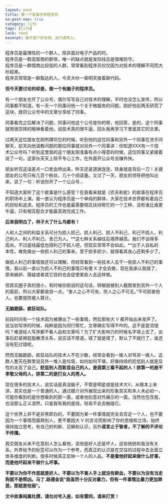 ```yaml
---
layout: post
title: 做一个有脑子的程序员
no-post-nav: true
category: life
tags: [life]
lock: need
excerpt: 脑子是个好东西，出门请带上。
---
```


程序员是最理性的一个群人，除非面对电子产品的时。  
程序员是一群高智商的群体，唯一的缺点就是发际线总是很难防守。  
程序员是一群情商比较低的人群，常常看到程序员仅仅因为对技术的理解不同而大吵起来。  
程序员常常是一群豁达的人，今天大吵一架明天接着聊代码。  

**但今天要讨论的却是，做一个有脑子的程序员。**

有一个朋友也开了公众号，偶尔写写自己对技术的理解，平时也没怎么宣传，所以同事都不知道。有一天一个同事问他一个关于微服务的问题，刚好他前两天研究了这块，就将公众号中的文章分享给了同事。

同事看完之后解决了问题，同事问他这个公号是你的呀，他回答，是的，这个同事就用很崇拜的眼神看着他，说技术真的很牛逼，回头我再学习下里面其它的文章。

过两天这位朋友在厕所蹲坑位的时候，听到他的这位同事和另外一个同事在洗手间聊天，前天向他请教问题的那位同事就对另外一个同事讲：你知道XXX有一个技术公众号吗？听到这里我的这个朋友刚准备有点小得意的时候，这位同事又紧接着说了一句，这家伙天天上班不专心工作，在外面开公众号去赚外快。

朋友听完这话差点一口老血喷出来，昨天还是道谢连连，转身就是背后一刀！关键朋友的公号只有几百个粉丝，几十个阅读量。又过了一天，朋友的领导把他叫出来，说了一句：听说你开了一个公众号...

不知道大家听了这个故事是什么感受？在我看来就是《农夫和蛇》的故事在程序员的职场中上演。我一直认为程序员是一个单纯的群体，大家在技术世界都有着自己的目标和追求。程序员的工作也是最需要相互扶持帮忙的一个工种，没有谁比谁更牛逼，只有相互配合才能最高效完成工作。

**后来我明白了，林子大了什么鸟都有！**

人和人之间的利益关系可分为损人损己、损人利己、损人不利己，利己不损人，利己利人、利人不利己、舍己为人。**这七种关系越往后境界越高。我们不谈得多高尚，不过底线最低也得利己不损人吧，但现实常常不会如此。**出于人自私的本性，难免做出一些损人利己的事来，至于损多损少，就得看其良心还剩多少了。

做损人利己的事情我还可以理解，但经常看到一些技术人去干一些损人不利己的事情，我以前一直以为损人不利己的事情只有傻 X 才会去做，现在我承认我错了，原来嫉妒、猜疑或者其它目的也会促使某些人去这样做。

但其实圈子真的很小，有时候你刚说的这句话，转眼就被别人截图发到另外一个人的面前，所以大家都收敛一点。“害人之心不可有，防人之心不可无。”不可损害他人，也要提防被人算计。

**无脑跪舔，疯狂站队。**

前段时间有一个技术因为被爆出了一些事情，然后那些大 V 都开始出来发声了。说当初写序的时候，纯粹是因为同行帮忙，文章确实写得不咋的。这不是耍流氓吗？难道给人写序都不看人品和文章吗？为了扩大影响力的时候名字填上去了，出事后赶紧擦屁股撇清关系，说实话不厚道。错了就是错了，默认了不就行了，谁还没有犯过错呢。

然而无脑跪舔，疯狂站队的技术人不在少数，经常会看到一拨人对骂另一拨人。这群人整天在群里说另外一堆人是垃圾，如何如何不堪，好像持续的贬低别人就是显性的太高了自己。**贬低别人而彰显自己的人，是我第三看不起的人！排第一的是不孝敬父母的人，排第二的是打女人的男人。**

现在很多的技术人，说实话是真没脑子，不管是明星或是技术大V，从根本上来讲，其实也是一个普通的人。通过媒介对外展现出来的形象其实和本人未必如一，可能你看到的是你想看到的那一面，或者他刻意对外展示的一面。当然也包含我，也没那么正义凛然，只是我有我的底线，轻易不会去触碰它。

这个世界上并不是非黑即白的，不要因为某一件事情就完全去否定一个人，也不要因为一个事情而膜拜别人，更不要因大 V 的言论而影响了你的思维和立场，始终保持独立思考，有自己的判断、见解和认识，另外**谣言止于智者，不了解的不评论不传播。**

我交朋友从来不在意别人怎么看他，说他是好人还是坏人，这些统统和我没有关系，外界给予的标签可以作为一个参考，而真正的认识是在交往的过程中去全面立体多维度的判断。很多时候真正反映一个人的人品，**不是看他好起来做什么好事，而是他坏起来不做什么坏事。**

**不要以为你不作恶就是好人，不要以为不害人手上就没有鲜血，不要以为没有当走狗就不是帮凶。马丁.路德金说“我虽然十分反对暴力，但有一件事情比暴力更加罪恶，那就是怯弱”。**

**文中故事纯属杜撰，请勿对号入座，如有雷同，请来打赏！**
